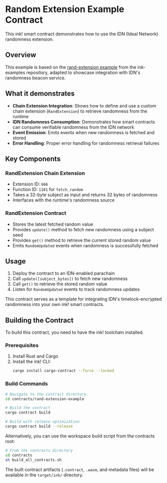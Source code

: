 # Random Extension Example Contract

This ink! smart contract demonstrates how to use the IDN (Ideal Network) randomness extension.

## Overview

This example is based on the [rand-extension example](https://github.com/use-ink/ink-examples/tree/f19fcdcf46294960a3280001c210da17589b5460/rand-extension) from the ink-examples repository, adapted to showcase integration with IDN's randomness beacon service.

## What it demonstrates

- **Chain Extension Integration**: Shows how to define and use a custom chain extension (`RandExtension`) to retrieve randomness from the runtime
- **IDN Randomness Consumption**: Demonstrates how smart contracts can consume verifiable randomness from the IDN network
- **Event Emission**: Emits events when new randomness is fetched and stored
- **Error Handling**: Proper error handling for randomness retrieval failures

## Key Components

### RandExtension Chain Extension
- Extension ID: `666`
- Function ID: `1101` for `fetch_random`
- Takes a 32-byte subject as input and returns 32 bytes of randomness
- Interfaces with the runtime's randomness source

### RandExtension Contract
- Stores the latest fetched random value
- Provides `update()` method to fetch new randomness using a subject seed
- Provides `get()` method to retrieve the current stored random value
- Emits `RandomUpdated` events when randomness is successfully fetched

## Usage

1. Deploy the contract to an IDN-enabled parachain
2. Call `update([subject_bytes])` to fetch new randomness
3. Call `get()` to retrieve the stored random value
4. Listen for `RandomUpdated` events to track randomness updates

This contract serves as a template for integrating IDN's timelock-encrypted randomness into your own ink! smart contracts.

## Building the Contract

To build this contract, you need to have the ink! toolchain installed.

### Prerequisites

1. Install Rust and Cargo
2. Install the ink! CLI:
   ```bash
   cargo install cargo-contract --force --locked
   ```

### Build Commands

```bash
# Navigate to the contract directory
cd contracts/rand-extension-example

# Build the contract
cargo contract build

# Build with release optimization
cargo contract build --release
```

Alternatively, you can use the workspace build script from the contracts root:

```bash
# From the contracts directory
cd contracts
sh build_all_contracts.sh
```

The built contract artifacts (`.contract`, `.wasm`, and metadata files) will be available in the `target/ink/` directory.